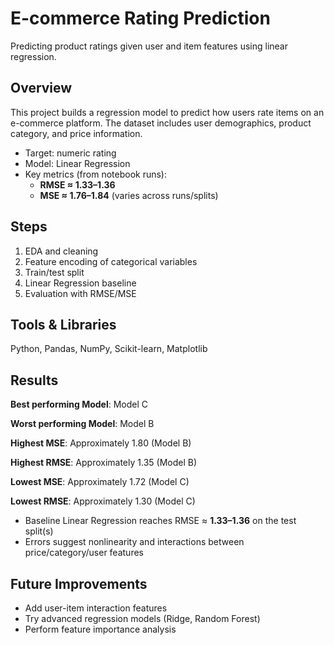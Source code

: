 # E-commerce Rating Prediction

Predicting product ratings given user and item features using linear regression.

## Overview
This project builds a regression model to predict how users rate items on an e-commerce platform. The dataset includes user demographics, product category, and price information.
- Target: numeric rating
- Model: Linear Regression
- Key metrics (from notebook runs):
  - **RMSE ≈ 1.33–1.36**
  - **MSE ≈ 1.76–1.84** (varies across runs/splits)

## Steps
1. EDA and cleaning
2. Feature encoding of categorical variables
3. Train/test split
4. Linear Regression baseline
5. Evaluation with RMSE/MSE

## Tools & Libraries
Python, Pandas, NumPy, Scikit-learn, Matplotlib

## Results
**Best performing Model**: Model C

**Worst performing Model**: Model B

**Highest MSE**: Approximately 1.80 (Model B)

**Highest RMSE**: Approximately 1.35 (Model B)

**Lowest MSE**: Approximately 1.72 (Model C)

**Lowest RMSE**: Approximately 1.30 (Model C)

- Baseline Linear Regression reaches RMSE ≈ **1.33–1.36** on the test split(s)
- Errors suggest nonlinearity and interactions between price/category/user features
  
## Future Improvements
- Add user-item interaction features
- Try advanced regression models (Ridge, Random Forest)
- Perform feature importance analysis
